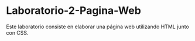 # Laboratorio-2-Pagina-Web
Este laboratorio consiste en elaborar una página web utilizando HTML junto con CSS.
